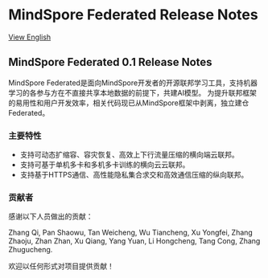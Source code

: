 # MindSpore Federated Release Notes

[View English](./RELEASE.md)

## MindSpore Federated 0.1 Release Notes

MindSpore Federated是面向MindSpore开发者的开源联邦学习工具，支持机器学习的各参与方在不直接共享本地数据的前提下，共建AI模型。
为提升联邦框架的易用性和用户开发效率，相关代码现已从MindSpore框架中剥离，独立建仓Federated。

### 主要特性

* 支持可动态扩缩容、容灾恢复、高效上下行流量压缩的横向端云联邦。
* 支持可基于单机多卡和多机多卡训练的横向云云联邦。
* 支持基于HTTPS通信、高性能隐私集合求交和高效通信压缩的纵向联邦。

### 贡献者

感谢以下人员做出的贡献：

Zhang Qi, Pan Shaowu, Tan Weicheng, Wu Tiancheng, Xu Yongfei, Zhang Zhaoju, Zhan Zhan, Xu Qiang, Yang Yuan, Li Hongcheng, Tang Cong, Zhang Zhugucheng.

欢迎以任何形式对项目提供贡献！
